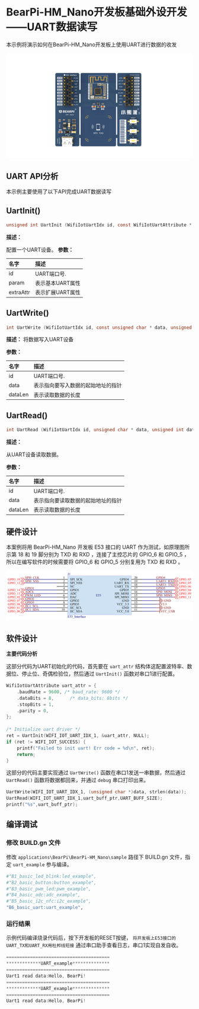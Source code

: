 # BearPi-HM_Nano开发板基础外设开发——UART数据读写
本示例将演示如何在BearPi-HM_Nano开发板上使用UART进行数据的收发

![BearPi-HM_Nano](../../../../../applications/BearPi/BearPi-HM_Nano/docs/figures/00_public/BearPi-HM_Nano.png)
## UART API分析
本示例主要使用了以下API完成UART数据读写
## UartInit()
```c
unsigned int UartInit (WifiIotUartIdx id, const WifiIotUartAttribute * param, const WifiIotUartExtraAttr * extraAttr )
```
 **描述：**

配置一个UART设备。
**参数：**

|名字|描述|
|:--|:------| 
| id | UART端口号.  |
| param |表示基本UART属性|
| extraAttr |表示扩展UART属性|

## UartWrite()
```c
int UartWrite (WifiIotUartIdx id, const unsigned char * data, unsigned int dataLen )
```
 **描述：**
将数据写入UART设备


**参数：**

|名字|描述|
|:--|:------| 
| id | UART端口号.  |
| data |表示指向要写入数据的起始地址的指针|
| dataLen |表示读取数据的长度|

## UartRead()
```c
int UartRead (WifiIotUartIdx id, unsigned char * data, unsigned int dataLen )
```
 **描述：**

从UART设备读取数据。


**参数：**

|名字|描述|
|:--|:------| 
| id | UART端口号.  |
| data |表示指向要读取数据的起始地址的指针|
| dataLen |表示读取数据的长度|




## 硬件设计
本案例将用 BearPi-HM_Nano 开发板 E53 接口的 UART 作为测试，如原理图所示第 18 和 19 脚分别为 TXD 和 RXD ，连接了主控芯片的 GPIO_6 和 GPIO_5 ，所以在编写软件的时候需要将 GPIO_6 和 GPIO_5 分别复用为 TXD 和 RXD 。

![](../../../../../applications/BearPi/BearPi-HM_Nano/docs/figures/B6_basic_uart/E53接口电路.png "E53接口电路")

## 软件设计

**主要代码分析**

这部分代码为UART初始化的代码，首先要在 `uart_attr` 结构体这配置波特率、数据位、停止位、奇偶检验位，然后通过 `UartInit()` 函数对串口1进行配置。

```c
WifiIotUartAttribute uart_attr = {
    .baudRate = 9600, /* baud_rate: 9600 */
    .dataBits = 8,      /* data_bits: 8bits */
    .stopBits = 1,
    .parity = 0,
};

/* Initialize uart driver */
ret = UartInit(WIFI_IOT_UART_IDX_1, &uart_attr, NULL);
if (ret != WIFI_IOT_SUCCESS) {
    printf("Failed to init uart! Err code = %d\n", ret);
    return;
}
```
这部分的代码主要实现通过 `UartWrite()` 函数在串口1发送一串数据，然后通过 `UartRead()` 函数将数据都回来，并通过 `debug` 串口打印出来。
```c
UartWrite(WIFI_IOT_UART_IDX_1, (unsigned char *)data, strlen(data));    // 通过串口1发送数据
UartRead(WIFI_IOT_UART_IDX_1,uart_buff_ptr,UART_BUFF_SIZE);             // 通过串口1接收数据
printf("%s",uart_buff_ptr);
```


## 编译调试

### 修改 BUILD.gn 文件


修改 `applications\BearPi\BearPi-HM_Nano\sample` 路径下 BUILD.gn 文件，指定 `uart_example` 参与编译。

```r
#"B1_basic_led_blink:led_example",
#"B2_basic_button:button_example",
#"B3_basic_pwm_led:pwm_example",
#"B4_basic_adc:adc_example",
#"B5_basic_i2c_nfc:i2c_example",
"B6_basic_uart:uart_example",
```   


### 运行结果<a name="section18115713118"></a>

示例代码编译烧录代码后，按下开发板的RESET按键， `将开发板上E53接口的UART_TX和UART_RX用杜邦线短接` 通过串口助手查看日志，串口1实现自发自收。
```c
=======================================
*************UART_example**************
=======================================
Uart1 read data:Hello, BearPi!
=======================================
*************UART_example**************
=======================================
Uart1 read data:Hello, BearPi!
```

